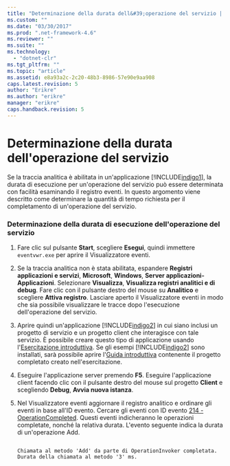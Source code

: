 ```yaml
---
title: "Determinazione della durata dell&#39;operazione del servizio | Microsoft Docs"
ms.custom: ""
ms.date: "03/30/2017"
ms.prod: ".net-framework-4.6"
ms.reviewer: ""
ms.suite: ""
ms.technology: 
  - "dotnet-clr"
ms.tgt_pltfrm: ""
ms.topic: "article"
ms.assetid: e8a93a2c-2c20-48b3-8986-57e90e9aa908
caps.latest.revision: 5
author: "Erikre"
ms.author: "erikre"
manager: "erikre"
caps.handback.revision: 5
---
```

# Determinazione della durata dell&#39;operazione del servizio
Se la traccia analitica è abilitata in un'applicazione [!INCLUDE[indigo1](../../../../../includes/indigo1-md.md)], la durata di esecuzione per un'operazione del servizio può essere determinata con facilità esaminando il registro eventi.  In questo argomento viene descritto come determinare la quantità di tempo richiesta per il completamento di un'operazione del servizio.  
  
### Determinazione della durata di esecuzione dell'operazione del servizio  
  
1.  Fare clic sul pulsante **Start**, scegliere **Esegui**, quindi immettere `eventvwr.exe` per aprire il Visualizzatore eventi.  
  
2.  Se la traccia analitica non è stata abilitata, espandere **Registri applicazioni e servizi**, **Microsoft**, **Windows**, **Server applicazioni\-Applicazioni**.  Selezionare **Visualizza**, **Visualizza registri analitici e di debug**.  Fare clic con il pulsante destro del mouse su **Analitico** e scegliere **Attiva registro**.  Lasciare aperto il Visualizzatore eventi in modo che sia possibile visualizzare le tracce dopo l'esecuzione dell'operazione del servizio.  
  
3.  Aprire quindi un'applicazione [!INCLUDE[indigo2](../../../../../includes/indigo2-md.md)] in cui siano inclusi un progetto di servizio e un progetto client che interagisce con tale servizio.  È possibile creare questo tipo di applicazione usando l'[Esercitazione introduttiva](../../../../../docs/framework/wcf/getting-started-tutorial.md).  Se gli esempi [!INCLUDE[indigo2](../../../../../includes/indigo2-md.md)] sono installati, sarà possibile aprire l'[Guida introduttiva](../../../../../docs/framework/wcf/samples/getting-started-sample.md) contenente il progetto completato creato nell'esercitazione.  
  
4.  Eseguire l'applicazione server premendo **F5**.  Eseguire l'applicazione client facendo clic con il pulsante destro del mouse sul progetto **Client** e scegliendo **Debug**, **Avvia nuova istanza**.  
  
5.  Nel Visualizzatore eventi aggiornare il registro analitico e ordinare gli eventi in base all'ID evento.  Cercare gli eventi con ID evento [214 \- OperationCompleted](../../../../../docs/framework/wcf/diagnostics/etw/214-operationcompleted.md).  Questi eventi indicheranno le operazioni completate, nonché la relativa durata.  L'evento seguente indica la durata di un'operazione Add.  
  
    ```Output  
  
    Chiamata al metodo 'Add' da parte di OperationInvoker completata.  Durata della chiamata al metodo '3' ms.    
    ```